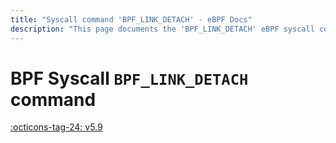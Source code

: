 ```yaml
---
title: "Syscall command 'BPF_LINK_DETACH' - eBPF Docs"
description: "This page documents the 'BPF_LINK_DETACH' eBPF syscall command, including its defintion, usage, program types that can use it, and examples."
---
```

# BPF Syscall `BPF_LINK_DETACH` command

<!-- [FEATURE_TAG](BPF_LINK_DETACH) -->
[:octicons-tag-24: v5.9](https://github.com/torvalds/linux/commit/73b11c2ab072d5b0599d1e12cc126f55ee306daf)
<!-- [/FEATURE_TAG] -->

<!-- TODO -->

